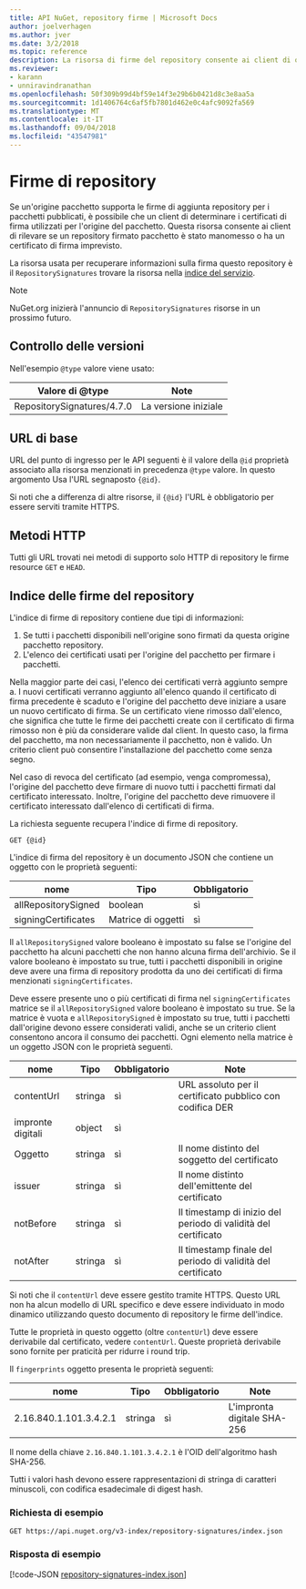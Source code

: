 ```yaml
---
title: API NuGet, repository firme | Microsoft Docs
author: joelverhagen
ms.author: jver
ms.date: 3/2/2018
ms.topic: reference
description: La risorsa di firme del repository consente ai client di origini dei pacchetti di annunciare il repository di funzionalità di firma.
ms.reviewer:
- karann
- unniravindranathan
ms.openlocfilehash: 50f309b99d4bf59e14f3e29b6b0421d8c3e8aa5a
ms.sourcegitcommit: 1d1406764c6af5fb7801d462e0c4afc9092fa569
ms.translationtype: MT
ms.contentlocale: it-IT
ms.lasthandoff: 09/04/2018
ms.locfileid: "43547981"
---
```

# <a name="repository-signatures"></a>Firme di repository

Se un'origine pacchetto supporta le firme di aggiunta repository per i pacchetti pubblicati, è possibile che un client di determinare i certificati di firma utilizzati per l'origine del pacchetto. Questa risorsa consente ai client di rilevare se un repository firmato pacchetto è stato manomesso o ha un certificato di firma imprevisto.

La risorsa usata per recuperare informazioni sulla firma questo repository è il `RepositorySignatures` trovare la risorsa nella [indice del servizio](service-index.md).

> [!Note]
> NuGet.org inizierà l'annuncio di `RepositorySignatures` risorse in un prossimo futuro.

## <a name="versioning"></a>Controllo delle versioni

Nell'esempio `@type` valore viene usato:

Valore di @type                | Note
-------------------------- | -----
RepositorySignatures/4.7.0 | La versione iniziale

## <a name="base-url"></a>URL di base

URL del punto di ingresso per le API seguenti è il valore della `@id` proprietà associato alla risorsa menzionati in precedenza `@type` valore. In questo argomento Usa l'URL segnaposto `{@id}`.

Si noti che a differenza di altre risorse, il `{@id}` l'URL è obbligatorio per essere serviti tramite HTTPS.

## <a name="http-methods"></a>Metodi HTTP

Tutti gli URL trovati nei metodi di supporto solo HTTP di repository le firme resource `GET` e `HEAD`.

## <a name="repository-signatures-index"></a>Indice delle firme del repository

L'indice di firme di repository contiene due tipi di informazioni:

1. Se tutti i pacchetti disponibili nell'origine sono firmati da questa origine pacchetto repository.
1. L'elenco dei certificati usati per l'origine del pacchetto per firmare i pacchetti.

Nella maggior parte dei casi, l'elenco dei certificati verrà aggiunto sempre a. I nuovi certificati verranno aggiunto all'elenco quando il certificato di firma precedente è scaduto e l'origine del pacchetto deve iniziare a usare un nuovo certificato di firma. Se un certificato viene rimosso dall'elenco, che significa che tutte le firme dei pacchetti create con il certificato di firma rimosso non è più da considerare valide dal client. In questo caso, la firma del pacchetto, ma non necessariamente il pacchetto, non è valido. Un criterio client può consentire l'installazione del pacchetto come senza segno.

Nel caso di revoca del certificato (ad esempio, venga compromessa), l'origine del pacchetto deve firmare di nuovo tutti i pacchetti firmati dal certificato interessato. Inoltre, l'origine del pacchetto deve rimuovere il certificato interessato dall'elenco di certificati di firma.

La richiesta seguente recupera l'indice di firme di repository.

    GET {@id}

L'indice di firma del repository è un documento JSON che contiene un oggetto con le proprietà seguenti:

nome                | Tipo             | Obbligatorio
------------------- | ---------------- | --------
allRepositorySigned | boolean          | sì
signingCertificates | Matrice di oggetti | sì

Il `allRepositorySigned` valore booleano è impostato su false se l'origine del pacchetto ha alcuni pacchetti che non hanno alcuna firma dell'archivio. Se il valore booleano è impostato su true, tutti i pacchetti disponibili in origine deve avere una firma di repository prodotta da uno dei certificati di firma menzionati `signingCertificates`.

Deve essere presente uno o più certificati di firma nel `signingCertificates` matrice se il `allRepositorySigned` valore booleano è impostato su true. Se la matrice è vuota e `allRepositorySigned` è impostato su true, tutti i pacchetti dall'origine devono essere considerati validi, anche se un criterio client consentono ancora il consumo dei pacchetti. Ogni elemento nella matrice è un oggetto JSON con le proprietà seguenti.

nome         | Tipo   | Obbligatorio | Note
------------ | ------ | -------- | -----
contentUrl   | stringa | sì      | URL assoluto per il certificato pubblico con codifica DER
impronte digitali | object | sì      |
Oggetto      | stringa | sì      | Il nome distinto del soggetto del certificato
issuer       | stringa | sì      | Il nome distinto dell'emittente del certificato
notBefore    | stringa | sì      | Il timestamp di inizio del periodo di validità del certificato
notAfter     | stringa | sì      | Il timestamp finale del periodo di validità del certificato

Si noti che il `contentUrl` deve essere gestito tramite HTTPS. Questo URL non ha alcun modello di URL specifico e deve essere individuato in modo dinamico utilizzando questo documento di repository le firme dell'indice. 

Tutte le proprietà in questo oggetto (oltre `contentUrl`) deve essere derivabile dal certificato, vedere `contentUrl`.
Queste proprietà derivabile sono fornite per praticità per ridurre i round trip.

Il `fingerprints` oggetto presenta le proprietà seguenti:

nome                   | Tipo   | Obbligatorio | Note
---------------------- | ------ | -------- | -----
2.16.840.1.101.3.4.2.1 | stringa | sì      | L'impronta digitale SHA-256

Il nome della chiave `2.16.840.1.101.3.4.2.1` è l'OID dell'algoritmo hash SHA-256.

Tutti i valori hash devono essere rappresentazioni di stringa di caratteri minuscoli, con codifica esadecimale di digest hash.

### <a name="sample-request"></a>Richiesta di esempio

    GET https://api.nuget.org/v3-index/repository-signatures/index.json

### <a name="sample-response"></a>Risposta di esempio

[!code-JSON [repository-signatures-index.json](./_data/repository-signatures-index.json)]
